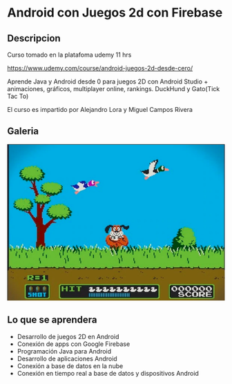# Android con Juegos 2d con Firebase

## Descripcion 

Curso tomado en la platafoma udemy 11 hrs

https://www.udemy.com/course/android-juegos-2d-desde-cero/

Aprende Java y Android desde 0 para juegos 2D con Android Studio + animaciones, gráficos, multiplayer online, rankings.
DuckHund y Gato(Tick Tac To)

El curso es impartido por Alejandro Lora y Miguel Campos Rivera

## Galeria

![juegosAndroid.PNG](imagenesRepo/juegosAndroid.PNG)

## Lo que se aprendera 


- Desarrollo de juegos 2D en Android
- Conexión de apps con Google Firebase
- Programación Java para Android
- Desarrollo de aplicaciones Android
- Conexión a base de datos en la nube
- Conexión en tiempo real a base de datos y dispositivos Android